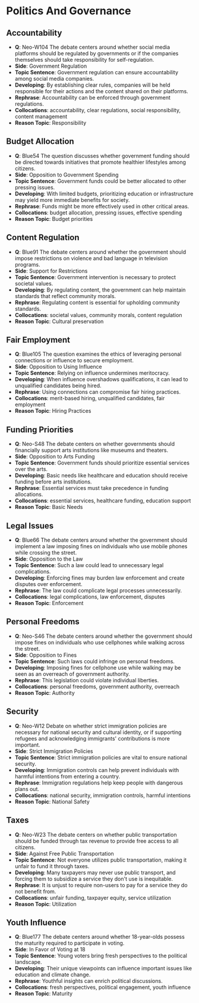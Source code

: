 # Politics And Governance

## Accountability
- **Q**: Neo-W104 
 The debate centers around whether social media platforms should be regulated by governments or if the companies themselves should take responsibility for self-regulation.
- **Side**: Government Regulation
- **Topic Sentence**: Government regulation can ensure accountability among social media companies.
- **Developing**: By establishing clear rules, companies will be held responsible for their actions and the content shared on their platforms.
- **Rephrase**: Accountability can be enforced through government regulations.
- **Collocations**: accountability, clear regulations, social responsibility, content management
- **Reason Topic**: Responsibility
## Budget Allocation
- **Q**: Blue54 
 The question discusses whether government funding should be directed towards initiatives that promote healthier lifestyles among citizens.
- **Side**: Opposition to Government Spending
- **Topic Sentence**: Government funds could be better allocated to other pressing issues.
- **Developing**: With limited budgets, prioritizing education or infrastructure may yield more immediate benefits for society.
- **Rephrase**: Funds might be more effectively used in other critical areas.
- **Collocations**: budget allocation, pressing issues, effective spending
- **Reason Topic**: Budget priorities
## Content Regulation
- **Q**: Blue91 
 The debate centers around whether the government should impose restrictions on violence and bad language in television programs.
- **Side**: Support for Restrictions
- **Topic Sentence**: Government intervention is necessary to protect societal values.
- **Developing**: By regulating content, the government can help maintain standards that reflect community morals.
- **Rephrase**: Regulating content is essential for upholding community standards.
- **Collocations**: societal values, community morals, content regulation
- **Reason Topic**: Cultural preservation
## Fair Employment
- **Q**: Blue105 
 The question examines the ethics of leveraging personal connections or influence to secure employment.
- **Side**: Opposition to Using Influence
- **Topic Sentence**: Relying on influence undermines meritocracy.
- **Developing**: When influence overshadows qualifications, it can lead to unqualified candidates being hired.
- **Rephrase**: Using connections can compromise fair hiring practices.
- **Collocations**: merit-based hiring, unqualified candidates, fair employment
- **Reason Topic**: Hiring Practices
## Funding Priorities
- **Q**: Neo-S48 
 The debate centers on whether governments should financially support arts institutions like museums and theaters.
- **Side**: Opposition to Arts Funding
- **Topic Sentence**: Government funds should prioritize essential services over the arts.
- **Developing**: Basic needs like healthcare and education should receive funding before arts institutions.
- **Rephrase**: Essential services must take precedence in funding allocations.
- **Collocations**: essential services, healthcare funding, education support
- **Reason Topic**: Basic Needs
## Legal Issues
- **Q**: Blue66 
 The debate centers around whether the government should implement a law imposing fines on individuals who use mobile phones while crossing the street.
- **Side**: Opposition to the Law
- **Topic Sentence**: Such a law could lead to unnecessary legal complications.
- **Developing**: Enforcing fines may burden law enforcement and create disputes over enforcement.
- **Rephrase**: The law could complicate legal processes unnecessarily.
- **Collocations**: legal complications, law enforcement, disputes
- **Reason Topic**: Enforcement
## Personal Freedoms
- **Q**: Neo-S46 
 The debate centers around whether the government should impose fines on individuals who use cellphones while walking across the street.
- **Side**: Opposition to Fines
- **Topic Sentence**: Such laws could infringe on personal freedoms.
- **Developing**: Imposing fines for cellphone use while walking may be seen as an overreach of government authority.
- **Rephrase**: This legislation could violate individual liberties.
- **Collocations**: personal freedoms, government authority, overreach
- **Reason Topic**: Authority
## Security
- **Q**: Neo-W12 
 Debate on whether strict immigration policies are necessary for national security and cultural identity, or if supporting refugees and acknowledging immigrants' contributions is more important.
- **Side**: Strict Immigration Policies
- **Topic Sentence**: Strict immigration policies are vital to ensure national security.
- **Developing**: Immigration controls can help prevent individuals with harmful intentions from entering a country.
- **Rephrase**: Immigration regulations help keep people with dangerous plans out.
- **Collocations**: national security, immigration controls, harmful intentions
- **Reason Topic**: National Safety
## Taxes
- **Q**: Neo-W23 
 The debate centers on whether public transportation should be funded through tax revenue to provide free access to all citizens.
- **Side**: Against Free Public Transportation
- **Topic Sentence**: Not everyone utilizes public transportation, making it unfair to fund it through taxes.
- **Developing**: Many taxpayers may never use public transport, and forcing them to subsidize a service they don't use is inequitable.
- **Rephrase**: It is unjust to require non-users to pay for a service they do not benefit from.
- **Collocations**: unfair funding, taxpayer equity, service utilization
- **Reason Topic**: Utilization
## Youth Influence
- **Q**: Blue177 
 The debate centers around whether 18-year-olds possess the maturity required to participate in voting.
- **Side**: In Favor of Voting at 18
- **Topic Sentence**: Young voters bring fresh perspectives to the political landscape.
- **Developing**: Their unique viewpoints can influence important issues like education and climate change.
- **Rephrase**: Youthful insights can enrich political discussions.
- **Collocations**: fresh perspectives, political engagement, youth influence
- **Reason Topic**: Maturity
